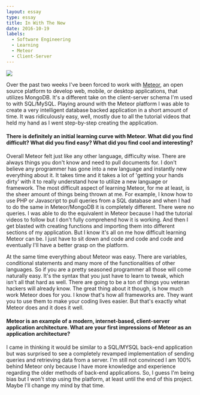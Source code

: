 ```yaml
---
layout: essay
type: essay
title: In With The New
date: 2016-10-19
labels:
  - Software Engineering
  - Learning
  - Meteor
  - Client-Server
---
```


<img src="https://d14xs1qewsqjcd.cloudfront.net/assets/logo.svg" align="middle">
<br>

Over the past two weeks I've been forced to work with [Meteor](https://www.meteor.com/), an open source platform to develop web, mobile, or desktop applications, that utilizes MongoDB.  It's a different take on the client-server schema I'm used to with SQL/MySQL.  Playing around with the Meteor platform I was able to create a very intelligent database backed application in a short amount of time.  It was ridiculously easy, well, mostly due to all the tutorial videos that held my hand as I went step-by-step creating the application.

<h4>There is definitely an initial learning curve with Meteor. What did you find difficult? What did you find easy? What did you find cool and interesting?</h4>

Overall Meteor felt just like any other language, difficulty wise.  There are always things you don't know and need to pull documents for.  I don't believe any programmer has gone into a new language and instantly new everything about it.  It takes time and it takes a lot of 'getting your hands dirty' with it to really understand how to utilize a new language or framework.  The most difficult aspect of learning Meteor, for me at least, is the sheer amount of things being thrown at me.  For example, I know how to use PHP or Javascript to pull queries from a SQL database and when I had to do the same in Meteor/MongoDB it is completely different.  There were no queries.  I was able to do the equivalent in Meteor because I had the tutorial videos to follow but I don't fully comprehend how it is working.  And then I get blasted with creating functions and importing them into different sections of my application.  But I know it's all on me how difficult learning Meteor can be.  I just have to sit down and code and code and code and eventually I'll have a better grasp on the platform.

At the same time everything about Meteor was easy.  There are variables, conditional statements and many more of the functionalities of other languages.  So if you are a pretty seasoned programmer all those will come naturally easy.  It's the syntax that you just have to learn to tweak, which isn't all that hard as well.  There are going to be a ton of things you veteran hackers will already know.  The great thing about it though, is how much work Meteor does for you.  I know that's how all frameworks are.  They want you to use them to make your coding lives easier.  But that's exactly what Meteor does and it does it well.

<h4>Meteor is an example of a modern, internet-based, client-server application architecture. What are your first impressions of Meteor as an application architecture?</h4>

I came in thinking it would be similar to a SQL/MYSQL back-end application but was surprised to see a completely revamped implementation of sending queries and retrieving data from a server.  I'm still not convinced I am 100% behind Meteor only because I have more knowledge and experience regarding the older methods of back-end applications.  So, I guess I'm being bias but I won't stop using the platform, at least until the end of this project.  Maybe I'll change my mind by that time.